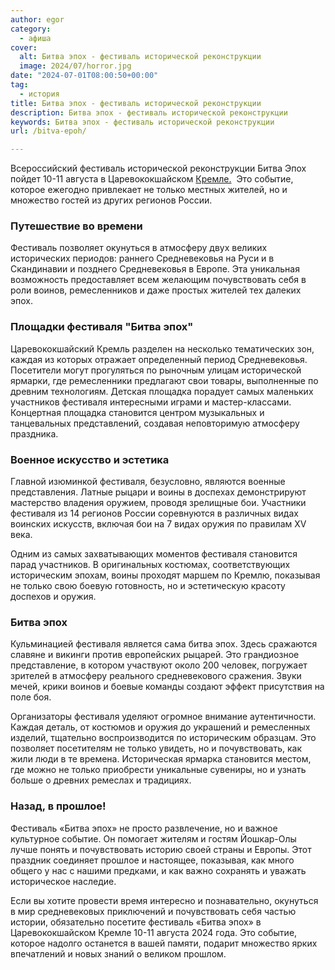 ```yaml
---
author: egor
category:
  - афиша
cover:
  alt: Битва эпох - фестиваль исторической реконструкции
  image: 2024/07/horror.jpg
date: "2024-07-01T08:00:50+00:00"
tag:
  - история
title: Битва эпох - фестиваль исторической реконструкции
description: Битва эпох - фестиваль исторической реконструкции
keywords: Битва эпох - фестиваль исторической реконструкции
url: /bitva-epoh/

---
```

Всероссийский фестиваль исторической реконструкции Битва Эпох пойдет 10-11 августа в Царевококшайском [Кремле.](/marijskij-kreml/)  Это событие, которое ежегодно привлекает не только местных жителей, но и множество гостей из других регионов России.

### Путешествие во времени

Фестиваль позволяет окунуться в атмосферу двух великих исторических периодов: раннего Средневековья на Руси и в Скандинавии и позднего Средневековья в Европе. Эта уникальная возможность предоставляет всем желающим почувствовать себя в роли воинов, ремесленников и даже простых жителей тех далеких эпох.

### Площадки фестиваля "Битва эпох"

Царевококшайский Кремль разделен на несколько тематических зон, каждая из которых отражает определенный период Средневековья. Посетители могут прогуляться по рыночным улицам исторической ярмарки, где ремесленники предлагают свои товары, выполненные по древним технологиям. Детская площадка порадует самых маленьких участников фестиваля интересными играми и мастер-классами. Концертная площадка становится центром музыкальных и танцевальных представлений, создавая неповторимую атмосферу праздника.

### Военное искусство и эстетика

Главной изюминкой фестиваля, безусловно, являются военные представления. Латные рыцари и воины в доспехах демонстрируют мастерство владения оружием, проводя зрелищные бои. Участники фестиваля из 14 регионов России соревнуются в различных видах воинских искусств, включая бои на 7 видах оружия по правилам XV века.

Одним из самых захватывающих моментов фестиваля становится парад участников. В оригинальных костюмах, соответствующих историческим эпохам, воины проходят маршем по Кремлю, показывая не только свою боевую готовность, но и эстетическую красоту доспехов и оружия.

### Битва эпох

Кульминацией фестиваля является сама битва эпох. Здесь сражаются славяне и викинги против европейских рыцарей. Это грандиозное представление, в котором участвуют около 200 человек, погружает зрителей в атмосферу реального средневекового сражения. Звуки мечей, крики воинов и боевые команды создают эффект присутствия на поле боя.

Организаторы фестиваля уделяют огромное внимание аутентичности. Каждая деталь, от костюмов и оружия до украшений и ремесленных изделий, тщательно воспроизводится по историческим образцам. Это позволяет посетителям не только увидеть, но и почувствовать, как жили люди в те времена. Историческая ярмарка становится местом, где можно не только приобрести уникальные сувениры, но и узнать больше о древних ремеслах и традициях.

### Назад, в прошлое!

Фестиваль «Битва эпох» не просто развлечение, но и важное культурное событие. Он помогает жителям и гостям Йошкар-Олы лучше понять и почувствовать историю своей страны и Европы. Этот праздник соединяет прошлое и настоящее, показывая, как много общего у нас с нашими предками, и как важно сохранять и уважать историческое наследие.

Если вы хотите провести время интересно и познавательно, окунуться в мир средневековых приключений и почувствовать себя частью истории, обязательно посетите фестиваль «Битва эпох» в Царевококшайском Кремле 10-11 августа 2024 года. Это событие, которое надолго останется в вашей памяти, подарит множество ярких впечатлений и новых знаний о великом прошлом.
